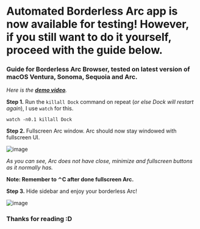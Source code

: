 # Automated Borderless Arc app is now available for testing! However, if you still want to do it yourself, proceed with the guide below.

### Guide for Borderless Arc Browser, tested on latest version of macOS Ventura, Sonoma, Sequoia and Arc.

*Here is the **[demo video](https://www.youtube.com/watch?v=3_hSZyi64VY)**.*

**Step 1.** Run the `killall Dock` command on repeat (*or else Dock will restart again*), I use `watch` for this.

    watch -n0.1 killall Dock

**Step 2.** Fullscreen Arc window. Arc should now stay windowed with fullscreen UI.

![image](https://raw.githubusercontent.com/ksajolaer/Borderless-Arc-Guide/main/Fullscreen%20UI.png)

*As you can see, Arc does not have close, minimize and fullscreen buttons as it normally has.*

**Note: Remember to ⌃C after done fullscreen Arc.**

**Step 3.** Hide sidebar and enjoy your borderless Arc!

![image](https://raw.githubusercontent.com/ksajolaer/Borderless-Arc-Guide/main/Borderless%20Arc.png)

### Thanks for reading :D
